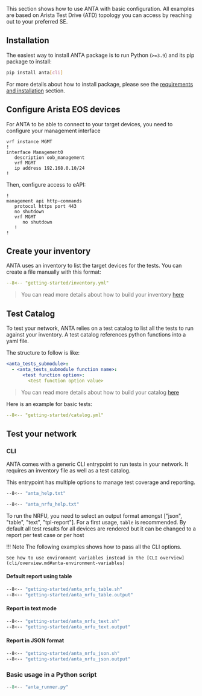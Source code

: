 <!--
  ~ Copyright (c) 2023-2025 Arista Networks, Inc.
  ~ Use of this source code is governed by the Apache License 2.0
  ~ that can be found in the LICENSE file.
  -->

This section shows how to use ANTA with basic configuration. All examples are based on Arista Test Drive (ATD) topology you can access by reaching out to your preferred SE.

## Installation

The easiest way to install ANTA package is to run Python (`>=3.9`) and its pip package to install:

```bash
pip install anta[cli]
```

For more details about how to install package, please see the [requirements and installation](./requirements-and-installation.md) section.

## Configure Arista EOS devices

For ANTA to be able to connect to your target devices, you need to configure your management interface

```eos
vrf instance MGMT
!
interface Management0
   description oob_management
   vrf MGMT
   ip address 192.168.0.10/24
!
```

Then, configure access to eAPI:

```eos
!
management api http-commands
   protocol https port 443
   no shutdown
   vrf MGMT
      no shutdown
   !
!
```

## Create your inventory

ANTA uses an inventory to list the target devices for the tests. You can create a file manually with this format:

```yaml
--8<-- "getting-started/inventory.yml"
```

> You can read more details about how to build your inventory [here](usage-inventory-catalog.md#device-inventory)

## Test Catalog

To test your network, ANTA relies on a test catalog to list all the tests to run against your inventory. A test catalog references python functions into a yaml file.

The structure to follow is like:

```yaml
<anta_tests_submodule>:
  - <anta_tests_submodule function name>:
      <test function option>:
        <test function option value>
```

> You can read more details about how to build your catalog [here](usage-inventory-catalog.md#test-catalog)

Here is an example for basic tests:

```yaml
--8<-- "getting-started/catalog.yml"
```

## Test your network

### CLI

ANTA comes with a generic CLI entrypoint to run tests in your network. It requires an inventory file as well as a test catalog.

This entrypoint has multiple options to manage test coverage and reporting.

```bash
--8<-- "anta_help.txt"
```

```bash
--8<-- "anta_nrfu_help.txt"
```

To run the NRFU, you need to select an output format amongst ["json", "table", "text", "tpl-report"]. For a first usage, `table` is recommended.  By default all test results for all devices are rendered but it can be changed to a report per test case or per host

!!! Note
    The following examples shows how to pass all the CLI options.

    See how to use environment variables instead in the [CLI overview](cli/overview.md#anta-environment-variables)

#### Default report using table

```bash
--8<-- "getting-started/anta_nrfu_table.sh"
--8<-- "getting-started/anta_nrfu_table.output"
```

#### Report in text mode

```bash
--8<-- "getting-started/anta_nrfu_text.sh"
--8<-- "getting-started/anta_nrfu_text.output"
```

#### Report in JSON format

```bash
--8<-- "getting-started/anta_nrfu_json.sh"
--8<-- "getting-started/anta_nrfu_json.output"
```

### Basic usage in a Python script

```python
--8<-- "anta_runner.py"
```
